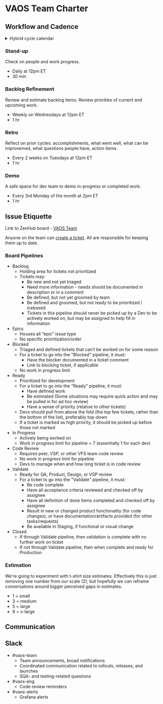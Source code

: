 # VAOS Team Charter

## Workflow and Cadence

<details><summary>Hybrid cycle calendar</summary>
  <p>
    
  ![VAOS Dev Team Cycle Meeting Calendar](https://user-images.githubusercontent.com/72046525/122489083-b93f2f00-cf93-11eb-8d5a-ec58002ce3de.jpg)
  
</details>  

### Stand-up
Check on people and work progress.
- Daily at 12pm ET
- 30 min

### Backlog Refinement
Review and estimate backlog items. Review priorities of current and upcoming work.
- Weekly on Wednesdays at 12pm ET
- 1 hr


### Retro
Reflect on prior cycles: accomplishments, what went well, what can be improvemed, what questions people have, action items.
- Every 2 weeks on Tuesdays at 12pm ET
- 1 hr


### Demo
A safe space for dev team to demo in-progress or completed work.
- Every 3rd Monday of the month at 2pm ET
- 1 hr

## Issue Etiquette

Link to ZenHub board - [VAOS Team](https://app.zenhub.com/workspaces/vaos-team-603fdef281af6500110a1691/board?repos=133843125,194202180&showPRs=false&showReleases=false&showReviewers=false)

Anyone on the team can [create a ticket](how-to-create-vaos-tickets.md). All are responsible for keeping them up to date.

### Board Pipelines

- Backlog
  - Holding area for tickets not prioritized
  - Tickets may:
    - Be new and not yet triaged
    - Need more information - needs should be documented in description or in a comment
    - Be defined, but not yet groomed by team
    - Be defined and groomed, but not ready to be prioritized / iceboxed
    - Tickets in this pipeline should never be picked up by a Dev to be actively worked on, but may be assigned to help fill in information
- Epics
  - Houses all “epic” issue type
  - No specific prioritization/order
- Blocked
  - Triaged and defined tickets that can’t be worked on for some reason
  - For a ticket to go into the "Blocked" pipeline, it must:
    - Have the blocker documented in a ticket comment
    - Link to blocking ticket, if applicable
  - No work in progress limit
- Ready
  - Prioritized for development
  - For a ticket to go into the "Ready" pipeline, it must:
    - Have defined work
    - Be estimated (Some situations may require quick action and may be pulled in for ad hoc review)
    - Have a sense of priority (relative to other tickets)
  - Devs should pull from above the fold (the top few tickets, rather than the bottom of the list), preferably top-down
  - If a ticket is marked as high priority, it should be picked up before those not marked
- In Progress
  - Actively being worked on
  - Work in progress limit for pipeline = 7 (essentially 1 for each dev)
- Code Review
  - Requires peer, VSP, or other VFS team code review
  - No work in progress limit for pipeline
  - Devs to manage when and how long ticket is in code review
- Validate
  - Ready for QA, Product, Design, or VSP review
  - For a ticket to go into the "Validate" pipeline, it must:
    - Be code complete
    - Have all acceptance criteria reviewed and checked off by assignee
    - Have all definition of done items completed and checked off by assignee
    - Result in new or changed product functionality (for code changes), or have documentation/artifacts provided (for other tasks/requests)
    - Be available in Staging, if functional or visual change
- Closed
  - If through Validate pipeline, then validation is complete with no further work on ticket
  - If not through Validate pipeline, then when complete and ready for Production

### Estimation

We're going to experiment with t-shirt size estimates. Effectively this is just removing one number from our scale (2), but hopefully we can reframe conversations around bigger perceived gaps in estimates.

- 1 = small
- 3 = medium
- 5 = large
- 8 = x-large

### 

## Communication

## Slack

- #vaos-team
  - Team announcements, broad notifications
  - Coordinated communication related to rollouts, releases, and launches
  - SQA- and testing-related questions
- #vaos-eng
  - Code review reminders
- #vaos-alerts
  - Grafana alerts
